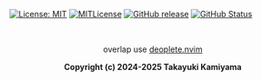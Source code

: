 [![License: MIT](https://img.shields.io/badge/License-MIT-yellow.svg)](https://opensource.org/licenses/MIT) [![MITLicense](http://img.shields.io/badge/license-MIT-blue.svg?style=flat)](LICENSE) [![GitHub release](https://img.shields.io/github/release/takkii/overlap.svg?style=flat)](GitHub) [![GitHub Status](https://img.shields.io/github/last-commit/takkii/overlap.svg?style=flat)](GitHub) 

<br />

<div align="center">
    <p>overlap use <a href="https://github.com/Shougo/deoplete.nvim">deoplete.nvim</a></p>
</div>
<div align="center">
    <b> Copyright (c) 2024-2025 Takayuki Kamiyama </b>
</div>
